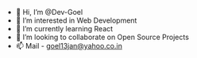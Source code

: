 - 👋 Hi, I’m @Dev-Goel
- 👀 I’m interested in Web Development
- 🌱 I’m currently learning React
- 💞️ I’m looking to collaborate on Open Source Projects
- 📫 Mail - goel13jan@yahoo.co.in

<!---
Dev-Goel/Dev-Goel is a ✨ special ✨ repository because its `README.md` (this file) appears on your GitHub profile.
You can click the Preview link to take a look at your changes.
--->
